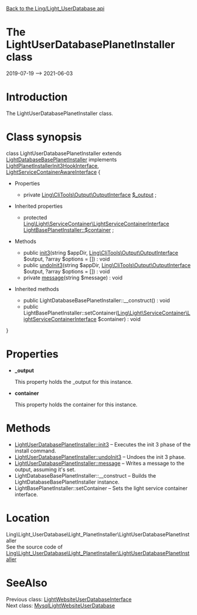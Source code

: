 [Back to the Ling/Light_UserDatabase api](https://github.com/lingtalfi/Light_UserDatabase/blob/master/doc/api/Ling/Light_UserDatabase.md)



The LightUserDatabasePlanetInstaller class
================
2019-07-19 --> 2021-06-03






Introduction
============

The LightUserDatabasePlanetInstaller class.



Class synopsis
==============


class <span class="pl-k">LightUserDatabasePlanetInstaller</span> extends [LightDatabaseBasePlanetInstaller](https://github.com/lingtalfi/Light_Database/blob/master/doc/api/Ling/Light_Database/Light_PlanetInstaller/LightDatabaseBasePlanetInstaller.md) implements [LightPlanetInstallerInit3HookInterface](https://github.com/lingtalfi/Light_PlanetInstaller/blob/master/doc/api/Ling/Light_PlanetInstaller/PlanetInstaller/LightPlanetInstallerInit3HookInterface.md), [LightServiceContainerAwareInterface](https://github.com/lingtalfi/Light/blob/master/doc/api/Ling/Light/ServiceContainer/LightServiceContainerAwareInterface.md) {

- Properties
    - private [Ling\CliTools\Output\OutputInterface](https://github.com/lingtalfi/CliTools/blob/master/doc/api/Ling/CliTools/Output/OutputInterface.md) [$_output](#property-_output) ;

- Inherited properties
    - protected [Ling\Light\ServiceContainer\LightServiceContainerInterface](https://github.com/lingtalfi/Light/blob/master/doc/api/Ling/Light/ServiceContainer/LightServiceContainerInterface.md) [LightBasePlanetInstaller::$container](#property-container) ;

- Methods
    - public [init3](https://github.com/lingtalfi/Light_UserDatabase/blob/master/doc/api/Ling/Light_UserDatabase/Light_PlanetInstaller/LightUserDatabasePlanetInstaller/init3.md)(string $appDir, [Ling\CliTools\Output\OutputInterface](https://github.com/lingtalfi/CliTools/blob/master/doc/api/Ling/CliTools/Output/OutputInterface.md) $output, ?array $options = []) : void
    - public [undoInit3](https://github.com/lingtalfi/Light_UserDatabase/blob/master/doc/api/Ling/Light_UserDatabase/Light_PlanetInstaller/LightUserDatabasePlanetInstaller/undoInit3.md)(string $appDir, [Ling\CliTools\Output\OutputInterface](https://github.com/lingtalfi/CliTools/blob/master/doc/api/Ling/CliTools/Output/OutputInterface.md) $output, ?array $options = []) : void
    - private [message](https://github.com/lingtalfi/Light_UserDatabase/blob/master/doc/api/Ling/Light_UserDatabase/Light_PlanetInstaller/LightUserDatabasePlanetInstaller/message.md)(string $message) : void

- Inherited methods
    - public LightDatabaseBasePlanetInstaller::__construct() : void
    - public LightBasePlanetInstaller::setContainer([Ling\Light\ServiceContainer\LightServiceContainerInterface](https://github.com/lingtalfi/Light/blob/master/doc/api/Ling/Light/ServiceContainer/LightServiceContainerInterface.md) $container) : void

}




Properties
=============

- <span id="property-_output"><b>_output</b></span>

    This property holds the _output for this instance.
    
    

- <span id="property-container"><b>container</b></span>

    This property holds the container for this instance.
    
    



Methods
==============

- [LightUserDatabasePlanetInstaller::init3](https://github.com/lingtalfi/Light_UserDatabase/blob/master/doc/api/Ling/Light_UserDatabase/Light_PlanetInstaller/LightUserDatabasePlanetInstaller/init3.md) &ndash; Executes the init 3 phase of the install command.
- [LightUserDatabasePlanetInstaller::undoInit3](https://github.com/lingtalfi/Light_UserDatabase/blob/master/doc/api/Ling/Light_UserDatabase/Light_PlanetInstaller/LightUserDatabasePlanetInstaller/undoInit3.md) &ndash; Undoes the init 3 phase.
- [LightUserDatabasePlanetInstaller::message](https://github.com/lingtalfi/Light_UserDatabase/blob/master/doc/api/Ling/Light_UserDatabase/Light_PlanetInstaller/LightUserDatabasePlanetInstaller/message.md) &ndash; Writes a message to the output, assuming it's set.
- LightDatabaseBasePlanetInstaller::__construct &ndash; Builds the LightDatabaseBasePlanetInstaller instance.
- LightBasePlanetInstaller::setContainer &ndash; Sets the light service container interface.





Location
=============
Ling\Light_UserDatabase\Light_PlanetInstaller\LightUserDatabasePlanetInstaller<br>
See the source code of [Ling\Light_UserDatabase\Light_PlanetInstaller\LightUserDatabasePlanetInstaller](https://github.com/lingtalfi/Light_UserDatabase/blob/master/Light_PlanetInstaller/LightUserDatabasePlanetInstaller.php)



SeeAlso
==============
Previous class: [LightWebsiteUserDatabaseInterface](https://github.com/lingtalfi/Light_UserDatabase/blob/master/doc/api/Ling/Light_UserDatabase/LightWebsiteUserDatabaseInterface.md)<br>Next class: [MysqlLightWebsiteUserDatabase](https://github.com/lingtalfi/Light_UserDatabase/blob/master/doc/api/Ling/Light_UserDatabase/MysqlLightWebsiteUserDatabase.md)<br>
